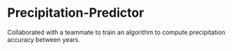 # Precipitation-Predictor
Collaborated with a teammate to train an algorithm to compute precipitation accuracy between years.
